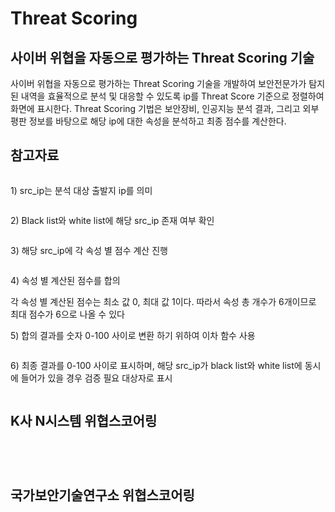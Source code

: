 # Threat Scoring

## 사이버 위협을 자동으로 평가하는 Threat Scoring 기술

사이버 위협을 자동으로 평가하는 Threat Scoring 기술을 개발하여 보안전문가가 탐지된 내역을 효율적으로 분석 및 대응할 수 있도록 ip를 Threat Score 기준으로 정렬하여 화면에 표시한다. Threat Scoring 기법은 보안장비, 인공지능 분석 결과, 그리고 외부 평판 정보를 바탕으로 해당 ip에 대한 속성을 분석하고 최종 점수를 계산한다.



## 참고자료

<figure><img src="../../.gitbook/assets/image (47).png" alt=""><figcaption></figcaption></figure>

1\) src\_ip는 분석 대상 출발지 ip를 의미&#x20;

<figure><img src="../../.gitbook/assets/image (48).png" alt=""><figcaption></figcaption></figure>

2\) Black list와 white list에 해당 src\_ip 존재 여부 확인&#x20;

<figure><img src="../../.gitbook/assets/image (49).png" alt=""><figcaption></figcaption></figure>

3\) 해당 src\_ip에 각 속성 별 점수 계산 진행&#x20;

<figure><img src="../../.gitbook/assets/image (50).png" alt=""><figcaption></figcaption></figure>

4\) 속성 별 계산된 점수를 합의&#x20;

각 속성 별 계산된 점수는 최소 값 0, 최대 값 1이다. 따라서 속성 총 개수가 6개이므로 최대 점수가 6으로 나올 수 있다

5\) 합의 결과를 숫자 0-100 사이로 변환 하기 위하여 이차 함수 사용&#x20;

<figure><img src="../../.gitbook/assets/image (51).png" alt=""><figcaption></figcaption></figure>

6\) 최종 결과를 0-100 사이로 표시하며, 해당 src\_ip가 black list와 white list에 동시에 들어가 있을 경우 검증 필요 대상자로 표시

<figure><img src="../../.gitbook/assets/image (52).png" alt=""><figcaption></figcaption></figure>



## K사 N시스템 위협스코어링&#x20;

<figure><img src="../../.gitbook/assets/image (53).png" alt=""><figcaption></figcaption></figure>

<figure><img src="../../.gitbook/assets/image (54).png" alt=""><figcaption></figcaption></figure>

<figure><img src="../../.gitbook/assets/image (55).png" alt=""><figcaption></figcaption></figure>

<figure><img src="../../.gitbook/assets/image (56).png" alt=""><figcaption></figcaption></figure>



## 국가보안기술연구소 위협스코어링



<figure><img src="../../.gitbook/assets/image (61).png" alt=""><figcaption></figcaption></figure>



<figure><img src="../../.gitbook/assets/image (57).png" alt=""><figcaption></figcaption></figure>

<figure><img src="../../.gitbook/assets/image (58).png" alt=""><figcaption></figcaption></figure>



<figure><img src="../../.gitbook/assets/image (59).png" alt=""><figcaption></figcaption></figure>

<figure><img src="../../.gitbook/assets/image (60).png" alt=""><figcaption></figcaption></figure>

